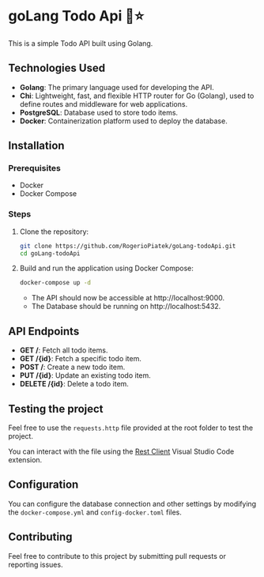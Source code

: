 # goLang Todo Api 🚀⭐

This is a simple Todo API built using Golang.

## Technologies Used

- **Golang**: The primary language used for developing the API.
- **Chi**: Lightweight, fast, and flexible HTTP router for Go (Golang), used to define routes and middleware for web applications.
- **PostgreSQL**: Database used to store todo items.
- **Docker**: Containerization platform used to deploy the database.

## Installation

### Prerequisites

- Docker
- Docker Compose

### Steps

1. Clone the repository:
   ```bash
   git clone https://github.com/RogerioPiatek/goLang-todoApi.git
   cd goLang-todoApi
   ```
2. Build and run the application using Docker Compose:
   ```bash
   docker-compose up -d
   ```
   - The API should now be accessible at http://localhost:9000.
   - The Database should be running on http://localhost:5432.

## API Endpoints

- **GET /**: Fetch all todo items.
- **GET /{id}**: Fetch a specific todo item.
- **POST /**: Create a new todo item.
- **PUT /{id}**: Update an existing todo item.
- **DELETE /{id}**: Delete a todo item.

## Testing the project
Feel free to use the `requests.http` file provided at the root folder to test the project.

You can interact with the file using the [Rest Client](https://marketplace.visualstudio.com/items?itemName=humao.rest-client) Visual Studio Code extension.

## Configuration

You can configure the database connection and other settings by modifying the `docker-compose.yml` and `config-docker.toml` files.

## Contributing

Feel free to contribute to this project by submitting pull requests or reporting issues.

